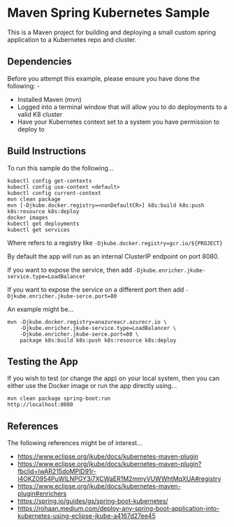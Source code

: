 Maven Spring Kubernetes Sample
==============================

This is a Maven project for building and deploying a small custom spring application to a Kubernetes repo and
cluster.

Dependencies
------------
Before you attempt this example, please ensure you have done the following: -
- Installed Maven (mvn)
- Logged into a terminal window that will allow you to do deployments to a valid K8 cluster
- Have your Kubernetes context set to a system you have permission to deploy to

Build Instructions
------------------
To run this sample do the following...

    kubectl config get-contexts
    kubectl config use-context <default>
    kubectl config current-context
    mvn clean package 
    mvn [-Djkube.docker.registry=<nonDefaultCR>] k8s:build k8s:push k8s:resource k8s:deploy 
    docker images
    kubectl get deployments
    kubectl get services

Where <nonDefaultCR> refers to a registry like `-Djkube.docker.registry=gcr.io/${PROJECT}`

By default the app will run as an internal ClusterIP endpoint on port 8080.

If you want to expose the service, then add `-Djkube.enricher.jkube-service.type=LoadBalancer`

If you want to expose the service on a different port then add `-Djkube.enricher.jkube-serce.port=80`

An example might be...

    mvn -Djkube.docker.registry=anazureacr.azurecr.io \
        -Djkube.enricher.jkube-service.type=LoadBalancer \
        -Djkube.enricher.jkube-serce.port=80 \
        package k8s:build k8s:push k8s:resource k8s:deploy
    
Testing the App
---------------
If you wish to test (or change the app) on your local system, then you can either use the 
Docker image or run the app directly using...

    mvn clean package spring-boot:run
    http://localhost:8080

References
----------
The following references might be of interest...
- https://www.eclipse.org/jkube/docs/kubernetes-maven-plugin
- https://www.eclipse.org/jkube/docs/kubernetes-maven-plugin?fbclid=IwAR215doMPlD91r-l4OKZ0954PuWILNPGY3i7XCWaER1M2mmyVUWWhtMqXUA#registry
- https://www.eclipse.org/jkube/docs/kubernetes-maven-plugin#enrichers
- https://spring.io/guides/gs/spring-boot-kubernetes/
- https://rohaan.medium.com/deploy-any-spring-boot-application-into-kubernetes-using-eclipse-jkube-a4167d27ee45
